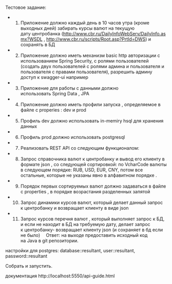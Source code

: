 Тестовое задание: 
  +  1. Приложение должно каждый день в 10 часов утра (кроме выходных дней) забирать курсы валют на текущую дату центробанка (http://www.cbr.ru/DailyInfoWebServ/DailyInfo.asmx?WSDL , http://www.cbr.ru/scripts/Root.asp?PrtId=DWS) и сохранять в БД 
  +  2. Приложение должно иметь механизм basic http авторизации с использованием Spring Security, с ролями пользователей (создать двух пользователей с ролями админа и пользователя и пользователя с правами пользователя), разрешить админу доступ к swagger-ui например 
  +  3. Приложение для работы с данными должно использовать Spring Data , JPA 
  +  4. Приложение должно иметь профили запуска , определяемое в файле с properies : dev и prod 
  +  5. Профиль dev должно использовать in-memiry hsql для хранения данных 
  +  6. Профиль prod должно использовать postgresql 
  +  7. Реализовать REST API со следующим функционалом: 
  +  8. Запрос справочника валют к центробанку и вывод его клиенту в формате json , со следующей сортировкой: по VcharCode валюты в следующем порядке: RUB, USD, EUR, CNY, потом все остальные, которые не указаны явно в алфавитном порядке . 
  +  9. Порядок первых сортируемых валют должно задаваться в файле с properties , в порядке возрастания разделенных запятой 
  +  10. Запрос динамики курсов валют, который делает данный запрос к центробанку и возвращает клиенту в виде json 
  +  11. Запрос курсов перечня валют , который выполняет запрос к БД, и если не находит в БД на требуемую дату, делает запрос к центробанку- возвращает клиенту json (и сохраняет в бд если не было) 
  
Ответ: на выходе предоставить исходный код на Java в git репозитории. 

настройки для postgres: database::resultant, user::resultant, password::resultant

Собрать и запустить.

документация http://localhost:5550/api-guide.html
